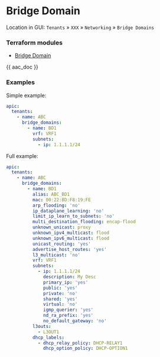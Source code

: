 # Bridge Domain

Location in GUI:
`Tenants` » `XXX` » `Networking` » `Bridge Domains`

### Terraform modules

* [Bridge Domain](https://registry.terraform.io/modules/netascode/bridge-domain/aci/latest)

{{ aac_doc }}
### Examples

Simple example:

```yaml
apic:
  tenants:
    - name: ABC
      bridge_domains:
        - name: BD1
          vrf: VRF1
          subnets:
            - ip: 1.1.1.1/24
```

Full example:

```yaml
apic:
  tenants:
    - name: ABC
      bridge_domains:
        - name: BD1
          alias: ABC_BD1
          mac: 00:22:BD:F8:19:FE
          arp_flooding: 'no'
          ip_dataplane_learning: 'no'
          limit_ip_learn_to_subnets: 'no'
          multi_destination_flooding: encap-flood
          unknown_unicast: proxy
          unknown_ipv4_multicast: flood
          unknown_ipv6_multicast: flood
          unicast_routing: 'yes'
          advertise_host_routes: 'yes'
          l3_multicast: 'no'
          vrf: VRF1
          subnets:
            - ip: 1.1.1.1/24
              description: My Desc
              primary_ip: 'yes'
              public: 'yes'
              private: 'no'
              shared: 'yes'
              virtual: 'no'
              igmp_querier: 'yes'
              nd_ra_prefix: 'yes'
              no_default_gateway: 'no'
          l3outs:
            - L3OUT1
          dhcp_labels:
            - dhcp_relay_policy: DHCP-RELAY1
              dhcp_option_policy: DHCP-OPTION1
```
